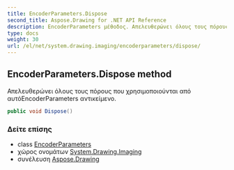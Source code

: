 ```yaml
---
title: EncoderParameters.Dispose
second_title: Aspose.Drawing for .NET API Reference
description: EncoderParameters μέθοδος. Απελευθερώνει όλους τους πόρους που χρησιμοποιούνται από αυτόEncoderParameters αντικείμενο.
type: docs
weight: 30
url: /el/net/system.drawing.imaging/encoderparameters/dispose/
---
```

## EncoderParameters.Dispose method

Απελευθερώνει όλους τους πόρους που χρησιμοποιούνται από αυτόEncoderParameters αντικείμενο.

```csharp
public void Dispose()
```

### Δείτε επίσης

* class [EncoderParameters](../)
* χώρος ονομάτων [System.Drawing.Imaging](../../encoderparameters/)
* συνέλευση [Aspose.Drawing](../../../)


